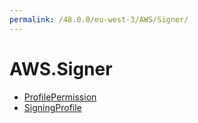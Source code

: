 ```yaml
---
permalink: /48.0.0/eu-west-3/AWS/Signer/
---
```


# AWS.Signer



* [ProfilePermission](ProfilePermission.md)
* [SigningProfile](SigningProfile.md)